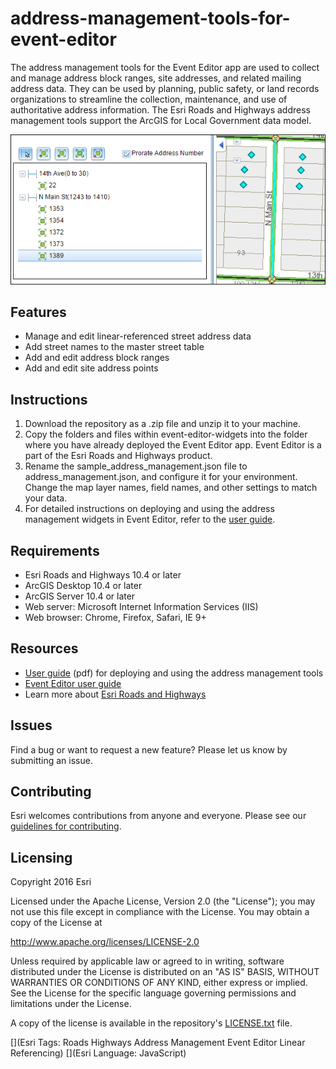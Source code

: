 # address-management-tools-for-event-editor

The address management tools for the Event Editor app are used to collect and manage address block ranges, site addresses, and related mailing address data. 
They can be used by planning, public safety, or land records organizations to streamline the collection, maintenance, and use of authoritative address information. 
The Esri Roads and Highways address management tools support the ArcGIS for Local Government data model.

![Screenshot of app widget](address-management-tools-for-event-editor.png?raw=true)

## Features

* Manage and edit linear-referenced street address data
* Add street names to the master street table
* Add and edit address block ranges
* Add and edit site address points

## Instructions

1. Download the repository as a .zip file and unzip it to your machine.
2. Copy the folders and files within event-editor-widgets into the folder where you have already deployed the Event Editor app.  Event Editor is a part of the Esri Roads and Highways product.
3. Rename the sample_address_management.json file to address_management.json, and configure it for your environment.  Change the map layer names, field names, and other settings to match your data.
4. For detailed instructions on deploying and using the address management widgets in Event Editor, refer to the [user guide](https://github.com/Esri/address-management-tools-for-event-editor/blob/master/address-management-user-guide.pdf?raw=true).

## Requirements

* Esri Roads and Highways 10.4 or later
* ArcGIS Desktop 10.4 or later
* ArcGIS Server 10.4 or later
* Web server: Microsoft Internet Information Services (IIS)
* Web browser: Chrome, Firefox, Safari, IE 9+

## Resources

* [User guide](https://github.com/Esri/address-management-tools-for-event-editor/blob/master/address-management-user-guide.pdf?raw=true) (pdf) for deploying and using the address management tools
* [Event Editor user guide](http://desktop.arcgis.com/en/arcmap/latest/extensions/roads-and-highways/roadway-characteristics-editor-user-guide.htm)
* Learn more about [Esri Roads and Highways](http://desktop.arcgis.com/en/arcmap/latest/extensions/roads-and-highways/what-is-roads-and-highways.htm)

## Issues

Find a bug or want to request a new feature?  Please let us know by submitting an issue.

## Contributing

Esri welcomes contributions from anyone and everyone.  Please see our [guidelines for contributing](https://github.com/esri/contributing).

## Licensing

Copyright 2016 Esri

Licensed under the Apache License, Version 2.0 (the "License");
you may not use this file except in compliance with the License.
You may obtain a copy of the License at

   http://www.apache.org/licenses/LICENSE-2.0

Unless required by applicable law or agreed to in writing, software
distributed under the License is distributed on an "AS IS" BASIS,
WITHOUT WARRANTIES OR CONDITIONS OF ANY KIND, either express or implied.
See the License for the specific language governing permissions and
limitations under the License.

A copy of the license is available in the repository's [LICENSE.txt](https://github.com/Esri/address-management-tools-for-event-editor/blob/master/LICENSE.txt?raw=true) file.

[](Esri Tags: Roads Highways Address Management Event Editor Linear Referencing)
[](Esri Language: JavaScript)
